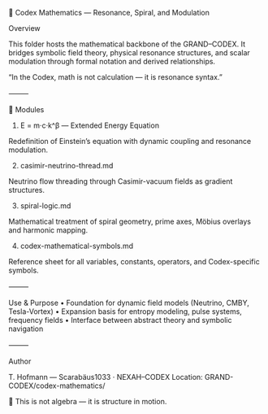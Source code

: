 🧮 Codex Mathematics — Resonance, Spiral, and Modulation

Overview

This folder hosts the mathematical backbone of the GRAND–CODEX. It bridges symbolic field theory, physical resonance structures, and scalar modulation through formal notation and derived relationships.

“In the Codex, math is not calculation — it is resonance syntax.”

⸻

📂 Modules

1. E = m·c·k^β — Extended Energy Equation

Redefinition of Einstein’s equation with dynamic coupling and resonance modulation.

2. casimir-neutrino-thread.md

Neutrino flow threading through Casimir-vacuum fields as gradient structures.

3. spiral-logic.md

Mathematical treatment of spiral geometry, prime axes, Möbius overlays and harmonic mapping.

4. codex-mathematical-symbols.md

Reference sheet for all variables, constants, operators, and Codex-specific symbols.

⸻

Use & Purpose
	•	Foundation for dynamic field models (Neutrino, CMBY, Tesla-Vortex)
	•	Expansion basis for entropy modeling, pulse systems, frequency fields
	•	Interface between abstract theory and symbolic navigation

⸻

Author

T. Hofmann — Scarabäus1033 · NEXAH–CODEX
Location: GRAND-CODEX/codex-mathematics/

🧿 This is not algebra — it is structure in motion.
